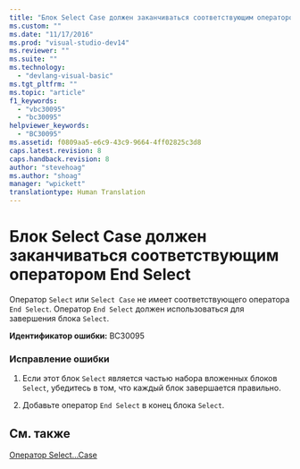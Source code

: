 ```yaml
---
title: "Блок Select Case должен заканчиваться соответствующим оператором End Select | Microsoft Docs"
ms.custom: ""
ms.date: "11/17/2016"
ms.prod: "visual-studio-dev14"
ms.reviewer: ""
ms.suite: ""
ms.technology: 
  - "devlang-visual-basic"
ms.tgt_pltfrm: ""
ms.topic: "article"
f1_keywords: 
  - "vbc30095"
  - "bc30095"
helpviewer_keywords: 
  - "BC30095"
ms.assetid: f0809aa5-e6c9-43c9-9664-4ff02825c3d8
caps.latest.revision: 8
caps.handback.revision: 8
author: "stevehoag"
ms.author: "shoag"
manager: "wpickett"
translationtype: Human Translation
---
```

# Блок Select Case должен заканчиваться соответствующим оператором End Select
Оператор `Select` или `Select Case` не имеет соответствующего оператора `End Select`. Оператор `End Select` должен использоваться для завершения блока `Select`.  
  
 **Идентификатор ошибки:** BC30095  
  
### Исправление ошибки  
  
1.  Если этот блок `Select` является частью набора вложенных блоков `Select`, убедитесь в том, что каждый блок завершается правильно.  
  
2.  Добавьте оператор `End Select` в конец блока `Select`.  
  
## См. также  
 [Оператор Select...Case](../../visual-basic/language-reference/statements/select-case-statement.md)